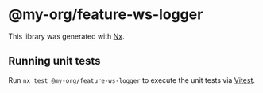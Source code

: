 # @my-org/feature-ws-logger

This library was generated with [Nx](https://nx.dev).

## Running unit tests

Run `nx test @my-org/feature-ws-logger` to execute the unit tests via [Vitest](https://vitest.dev/).
